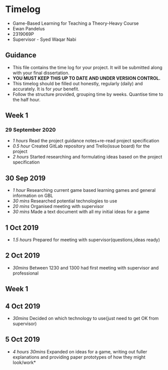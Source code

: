 # Timelog

* Game-Based Learning for Teaching a Theory-Heavy Course
* Ewan Pandelus
* 2319069P
* Supervisor - Syed Waqar Nabi

## Guidance

* This file contains the time log for your project. It will be submitted along with your final dissertation.
* **YOU MUST KEEP THIS UP TO DATE AND UNDER VERSION CONTROL.**
* This timelog should be filled out honestly, regularly (daily) and accurately. It is for *your* benefit.
* Follow the structure provided, grouping time by weeks.  Quantise time to the half hour.

## Week 1

### 29 September 2020

* *1 hours* Read the project guidance notes+re-read project specification
* *0.5 hour* Created GitLab repository and Trello(issue board) for the project
* *2 hours* Started researching and formulating ideas based on the project specification

## 30 Sep 2019

* *1 hour* Researching current game based learning games and general information on GBL
* *30 mins* Researched potential technologies to use
* *20 mins* Organised meeting with supervisor
* *30 mins* Made a text document with all my initial ideas for a game

## 1 Oct 2019 
* *1.5 hours* Prepared for meeting with supervisor(questions,ideas ready)

## 2 Oct 2019 
* *30mins* Between 1230 and 1300 had first meeting with supervisor and professional

## Week 1
## 4 Oct 2019 
* *30mins* Decided on which technology to use(just need to get OK from supervisor)

## 5 Oct 2019 
* *4 hours 30mins* Expanded on ideas for a game, writing out fuller explanations and providing paper prototypes of how they might look/work*

